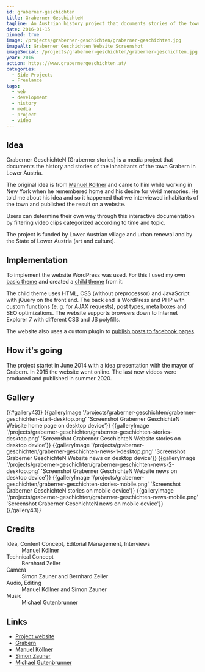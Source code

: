 ```yaml
---
id: graberner-geschichten
title: Graberner GeschichteN
tagline: An Austrian history project that documents stories of the town Grabern (Lower Austria), funded by the state.
date: 2016-01-15
pinned: true
image: /projects/graberner-geschichten/graberner-geschichten.jpg
imageAlt: Graberner Geschichten Website Screenshot
imageSocial: /projects/graberner-geschichten/graberner-geschichten.jpg
year: 2016
action: https://www.grabernergeschichten.at/
categories:
  - Side Projects
  - Freelance
tags:
  - web
  - development
  - history
  - media
  - project
  - video
---
```


## Idea

Graberner GeschichteN (Graberner stories) is a media project that documents the history and stories of the inhabitants of the town Grabern in Lower Austria.

The original idea is from [Manuel Köllner](https://www.manuelkoellner.com/) and came to him while working in New York when he  remembered home and his desire for vivid memories. He told me about his idea and so it happened that we interviewed inhabitants of the town and published the result on a website.

Users can determine their own way through this interactive documentation by filtering video clips categorized according to time and topic.

The project is funded by Lower Austrian village and urban renewal and by the State of Lower Austria (art and culture).

## Implementation

To implement the website WordPress was used. For this I used my own [basic theme](https://github.com/bhdzllr/blankbase) and created a [child theme](https://github.com/bhdzllr/gschichtn-2016) from it. 

The child theme uses HTML, CSS (without preprocessor) and JavaScript with jQuery on the front end. The back end is WordPress and PHP with custom functions (e. g. for AJAX requests), post types, meta boxes and SEO optimizations. The website supports browsers down to Internet Explorer 7 with different CSS and JS polyfills.

The website also uses a custom plugin to [publish posts to facebook pages](../facebook-pages-for-wordpress).

## How it's going

The project startet in June 2014 with a idea presentation with the mayor of Grabern. In 2015 the website went online. The last new videos were produced and published in summer 2020.

## Gallery

<!-- <figure>
  <img src="/img/image-640.jpg" alt="Sonnenaufgang mit Nebel" />
  <figcaption>Das ist ein Text der das Bild beschreibt. Was soll ich sonst noch dazu sagen?</figcaption>
</figure>

<hbs>
{{image "/img/image-640.jpg" "Sonnenaufgang mit Nebel"}}
</hbs> -->

<hbs>
{{#gallery43}}
  {{galleryImage '/projects/graberner-geschichten/graberner-geschichten-start-desktop.png' 'Screenshot Graberner GeschichteN Website home page on desktop device'}}
  {{galleryImage '/projects/graberner-geschichten/graberner-geschichten-stories-desktop.png' 'Screenshot Graberner GeschichteN Website stories on desktop device'}}
  {{galleryImage '/projects/graberner-geschichten/graberner-geschichten-news-1-desktop.png' 'Screenshot Graberner GeschichteN Website news on desktop device'}}
  {{galleryImage '/projects/graberner-geschichten/graberner-geschichten-news-2-desktop.png' 'Screenshot Graberner GeschichteN Website news on desktop device'}}
  {{galleryImage '/projects/graberner-geschichten/graberner-geschichten-stories-mobile.png' 'Screenshot Graberner GeschichteN stories on mobile device'}}
  {{galleryImage '/projects/graberner-geschichten/graberner-geschichten-news-mobile.png' 'Screenshot Graberner GeschichteN news on mobile device'}}
{{/gallery43}}
</hbs>

## Credits

<dl class="description-list-simple">
  <dt>Idea, Content Concept, Editorial Management, Interviews </dt>
  <dd>Manuel Köllner</dd>

  <dt>Technical Concept</dt>
  <dd>Bernhard Zeller</dd>

  <dt>Camera</dt>
  <dd>Simon Zauner and Bernhard Zeller</dd>

  <dt>Audio, Editing</dt>
  <dd>Manuel Köllner and Simon Zauner</dd>
  
  <dt>Music</dt>
  <dd>Michael Gutenbrunner</dd>
</dl>

## Links

* [Project website](https://www.grabernergeschichten.at/)
* [Grabern](https://www.gemeinde-grabern.at/)
* [Manuel Köllner](https://www.manuelkoellner.com/)
* [Simon Zauner](https://www.simonzauner.com/)
* [Michael Gutenbrunner](https://soundcloud.com/mgutenbrunner)
